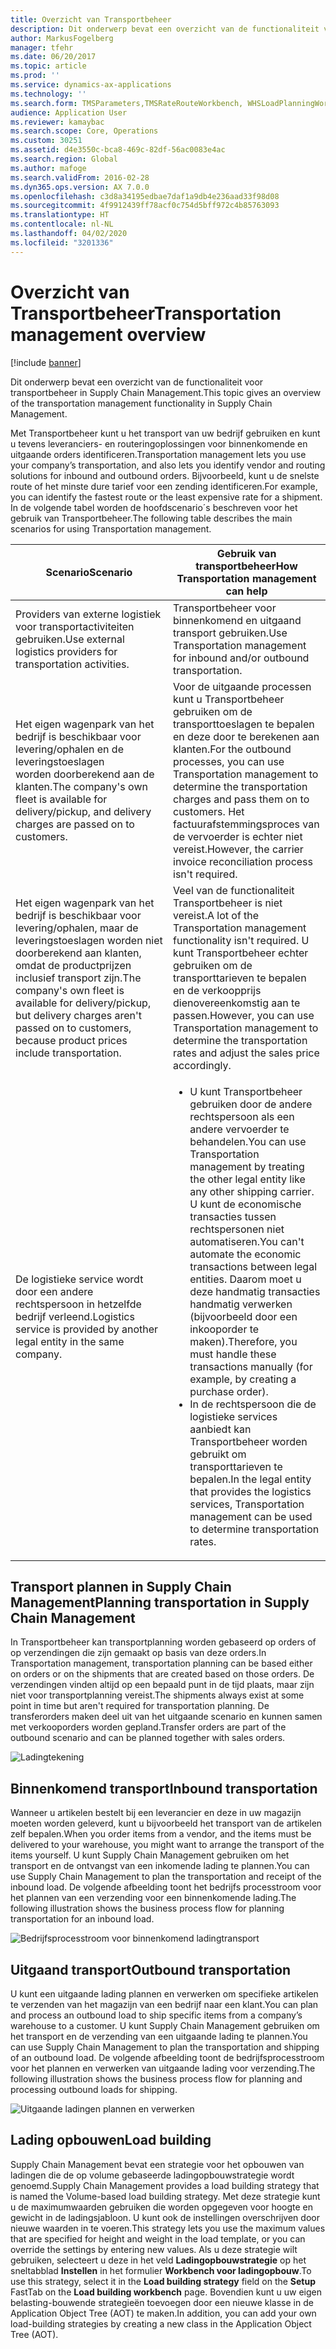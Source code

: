 ```yaml
---
title: Overzicht van Transportbeheer
description: Dit onderwerp bevat een overzicht van de functionaliteit voor transportbeheer in Supply Chain Management.
author: MarkusFogelberg
manager: tfehr
ms.date: 06/20/2017
ms.topic: article
ms.prod: ''
ms.service: dynamics-ax-applications
ms.technology: ''
ms.search.form: TMSParameters,TMSRateRouteWorkbench, WHSLoadPlanningWorkbench
audience: Application User
ms.reviewer: kamaybac
ms.search.scope: Core, Operations
ms.custom: 30251
ms.assetid: d4e3550c-bca8-469c-82df-56ac0083e4ac
ms.search.region: Global
ms.author: mafoge
ms.search.validFrom: 2016-02-28
ms.dyn365.ops.version: AX 7.0.0
ms.openlocfilehash: c3d8a34195edbae7daf1a9db4e236aad33f98d08
ms.sourcegitcommit: 4f9912439ff78acf0c754d5bff972c4b85763093
ms.translationtype: HT
ms.contentlocale: nl-NL
ms.lasthandoff: 04/02/2020
ms.locfileid: "3201336"
---
```

# <a name="transportation-management-overview"></a><span data-ttu-id="70d26-103">Overzicht van Transportbeheer</span><span class="sxs-lookup"><span data-stu-id="70d26-103">Transportation management overview</span></span>

[!include [banner](../includes/banner.md)]

<span data-ttu-id="70d26-104">Dit onderwerp bevat een overzicht van de functionaliteit voor transportbeheer in Supply Chain Management.</span><span class="sxs-lookup"><span data-stu-id="70d26-104">This topic gives an overview of the transportation management functionality in Supply Chain Management.</span></span>

<span data-ttu-id="70d26-105">Met Transportbeheer kunt u het transport van uw bedrijf gebruiken en kunt u tevens leveranciers- en routeringoplossingen voor binnenkomende en uitgaande orders identificeren.</span><span class="sxs-lookup"><span data-stu-id="70d26-105">Transportation management lets you use your company’s transportation, and also lets you identify vendor and routing solutions for inbound and outbound orders.</span></span> <span data-ttu-id="70d26-106">Bijvoorbeeld, kunt u de snelste route of het minste dure tarief voor een zending identificeren.</span><span class="sxs-lookup"><span data-stu-id="70d26-106">For example, you can identify the fastest route or the least expensive rate for a shipment.</span></span> <span data-ttu-id="70d26-107">In de volgende tabel worden de hoofdscenario´s beschreven voor het gebruik van Transportbeheer.</span><span class="sxs-lookup"><span data-stu-id="70d26-107">The following table describes the main scenarios for using Transportation management.</span></span>

<table>
<colgroup>
<col width="50%" />
<col width="50%" />
</colgroup>
<thead>
<tr class="header">
<th><span data-ttu-id="70d26-108">Scenario</span><span class="sxs-lookup"><span data-stu-id="70d26-108">Scenario</span></span></th>
<th><span data-ttu-id="70d26-109">Gebruik van transportbeheer</span><span class="sxs-lookup"><span data-stu-id="70d26-109">How Transportation management can help</span></span></th>
</tr>
</thead>
<tbody>
<tr class="odd">
<td><span data-ttu-id="70d26-110">Providers van externe logistiek voor transportactiviteiten gebruiken.</span><span class="sxs-lookup"><span data-stu-id="70d26-110">Use external logistics providers for transportation activities.</span></span></td>
<td><span data-ttu-id="70d26-111">Transportbeheer voor binnenkomend en uitgaand transport gebruiken.</span><span class="sxs-lookup"><span data-stu-id="70d26-111">Use Transportation management for inbound and/or outbound transportation.</span></span></td>
</tr>
<tr class="even">
<td><span data-ttu-id="70d26-112">Het eigen wagenpark van het bedrijf is beschikbaar voor levering/ophalen en de leveringstoeslagen worden doorberekend aan de klanten.</span><span class="sxs-lookup"><span data-stu-id="70d26-112">The company&#39;s own fleet is available for delivery/pickup, and delivery charges are passed on to customers.</span></span></td>
<td><span data-ttu-id="70d26-113">Voor de uitgaande processen kunt u Transportbeheer gebruiken om de transporttoeslagen te bepalen en deze door te berekenen aan klanten.</span><span class="sxs-lookup"><span data-stu-id="70d26-113">For the outbound processes, you can use Transportation management to determine the transportation charges and pass them on to customers.</span></span> <span data-ttu-id="70d26-114">Het factuurafstemmingsproces van de vervoerder is echter niet vereist.</span><span class="sxs-lookup"><span data-stu-id="70d26-114">However, the carrier invoice reconciliation process isn&#39;t required.</span></span></td>
</tr>
<tr class="odd">
<td><span data-ttu-id="70d26-115">Het eigen wagenpark van het bedrijf is beschikbaar voor levering/ophalen, maar de leveringstoeslagen worden niet doorberekend aan klanten, omdat de productprijzen inclusief transport zijn.</span><span class="sxs-lookup"><span data-stu-id="70d26-115">The company&#39;s own fleet is available for delivery/pickup, but delivery charges aren&#39;t passed on to customers, because product prices include transportation.</span></span></td>
<td><span data-ttu-id="70d26-116">Veel van de functionaliteit Transportbeheer is niet vereist.</span><span class="sxs-lookup"><span data-stu-id="70d26-116">A lot of the Transportation management functionality isn&#39;t required.</span></span> <span data-ttu-id="70d26-117">U kunt Transportbeheer echter gebruiken om de transporttarieven te bepalen en de verkoopprijs dienovereenkomstig aan te passen.</span><span class="sxs-lookup"><span data-stu-id="70d26-117">However, you can use Transportation management to determine the transportation rates and adjust the sales price accordingly.</span></span></td>
</tr>
<tr class="even">
<td><span data-ttu-id="70d26-118">De logistieke service wordt door een andere rechtspersoon in hetzelfde bedrijf verleend.</span><span class="sxs-lookup"><span data-stu-id="70d26-118">Logistics service is provided by another legal entity in the same company.</span></span></td>
<td><ul>
<li><span data-ttu-id="70d26-119">U kunt Transportbeheer gebruiken door de andere rechtspersoon als een andere vervoerder te behandelen.</span><span class="sxs-lookup"><span data-stu-id="70d26-119">You can use Transportation management by treating the other legal entity like any other shipping carrier.</span></span> <span data-ttu-id="70d26-120">U kunt de economische transacties tussen rechtspersonen niet automatiseren.</span><span class="sxs-lookup"><span data-stu-id="70d26-120">You can&#39;t automate the economic transactions between legal entities.</span></span> <span data-ttu-id="70d26-121">Daarom moet u deze handmatig transacties handmatig verwerken (bijvoorbeeld door een inkooporder te maken).</span><span class="sxs-lookup"><span data-stu-id="70d26-121">Therefore, you must handle these transactions manually (for example, by creating a purchase order).</span></span></li>
<li><span data-ttu-id="70d26-122">In de rechtspersoon die de logistieke services aanbiedt kan Transportbeheer worden gebruikt om transporttarieven te bepalen.</span><span class="sxs-lookup"><span data-stu-id="70d26-122">In the legal entity that provides the logistics services, Transportation management can be used to determine transportation rates.</span></span></li>
</ul></td>
</tr>
</tbody>
</table>

## <a name="planning-transportation-in-supply-chain-management"></a><span data-ttu-id="70d26-123">Transport plannen in Supply Chain Management</span><span class="sxs-lookup"><span data-stu-id="70d26-123">Planning transportation in Supply Chain Management</span></span>
<span data-ttu-id="70d26-124">In Transportbeheer kan transportplanning worden gebaseerd op orders of op verzendingen die zijn gemaakt op basis van deze orders.</span><span class="sxs-lookup"><span data-stu-id="70d26-124">In Transportation management, transportation planning can be based either on orders or on the shipments that are created based on those orders.</span></span> <span data-ttu-id="70d26-125">De verzendingen vinden altijd op een bepaald punt in de tijd plaats, maar zijn niet voor transportplanning vereist.</span><span class="sxs-lookup"><span data-stu-id="70d26-125">The shipments always exist at some point in time but aren't required for transportation planning.</span></span> <span data-ttu-id="70d26-126">De transferorders maken deel uit van het uitgaande scenario en kunnen samen met verkooporders worden gepland.</span><span class="sxs-lookup"><span data-stu-id="70d26-126">Transfer orders are part of the outbound scenario and can be planned together with sales orders.</span></span> 

![Ladingtekening](./media/Load-drawing1-1024x477.jpg)

## <a name="inbound-transportation"></a><span data-ttu-id="70d26-128">Binnenkomend transport</span><span class="sxs-lookup"><span data-stu-id="70d26-128">Inbound transportation</span></span>
<span data-ttu-id="70d26-129">Wanneer u artikelen bestelt bij een leverancier en deze in uw magazijn moeten worden geleverd, kunt u bijvoorbeeld het transport van de artikelen zelf bepalen.</span><span class="sxs-lookup"><span data-stu-id="70d26-129">When you order items from a vendor, and the items must be delivered to your warehouse, you might want to arrange the transport of the items yourself.</span></span> <span data-ttu-id="70d26-130">U kunt Supply Chain Management gebruiken om het transport en de ontvangst van een inkomende lading te plannen.</span><span class="sxs-lookup"><span data-stu-id="70d26-130">You can use Supply Chain Management to plan the transportation and receipt of the inbound load.</span></span> <span data-ttu-id="70d26-131">De volgende afbeelding toont het bedrijfs processtroom voor het plannen van een verzending voor een binnenkomende lading.</span><span class="sxs-lookup"><span data-stu-id="70d26-131">The following illustration shows the business process flow for planning transportation for an inbound load.</span></span> 

![Bedrijfsprocesstroom voor binnenkomend ladingtransport](./media/Businessprocessflowforinboundloadtransportation.jpg)

## <a name="outbound-transportation"></a><span data-ttu-id="70d26-133">Uitgaand transport</span><span class="sxs-lookup"><span data-stu-id="70d26-133">Outbound transportation</span></span>
<span data-ttu-id="70d26-134">U kunt een uitgaande lading plannen en verwerken om specifieke artikelen te verzenden van het magazijn van een bedrijf naar een klant.</span><span class="sxs-lookup"><span data-stu-id="70d26-134">You can plan and process an outbound load to ship specific items from a company’s warehouse to a customer.</span></span> <span data-ttu-id="70d26-135">U kunt Supply Chain Management gebruiken om het transport en de verzending van een uitgaande lading te plannen.</span><span class="sxs-lookup"><span data-stu-id="70d26-135">You can use Supply Chain Management to plan the transportation and shipping of an outbound load.</span></span> <span data-ttu-id="70d26-136">De volgende afbeelding toont de bedrijfsprocesstroom voor het plannen en verwerken van uitgaande lading voor verzending.</span><span class="sxs-lookup"><span data-stu-id="70d26-136">The following illustration shows the business process flow for planning and processing outbound loads for shipping.</span></span> 

![Uitgaande ladingen plannen en verwerken](./media/Planningandprocessingoutboundloads.jpg)

## <a name="load-building"></a><span data-ttu-id="70d26-138">Lading opbouwen</span><span class="sxs-lookup"><span data-stu-id="70d26-138">Load building</span></span>
<span data-ttu-id="70d26-139">Supply Chain Management bevat een strategie voor het opbouwen van ladingen die de op volume gebaseerde ladingopbouwstrategie wordt genoemd.</span><span class="sxs-lookup"><span data-stu-id="70d26-139">Supply Chain Management provides a load building strategy that is named the Volume-based load building strategy.</span></span> <span data-ttu-id="70d26-140">Met deze strategie kunt u de maximumwaarden gebruiken die worden opgegeven voor hoogte en gewicht in de ladingsjabloon. U kunt ook de instellingen overschrijven door nieuwe waarden in te voeren.</span><span class="sxs-lookup"><span data-stu-id="70d26-140">This strategy lets you use the maximum values that are specified for height and weight in the load template, or you can override the settings by entering new values.</span></span> <span data-ttu-id="70d26-141">Als u deze strategie wilt gebruiken, selecteert u deze in het veld **Ladingopbouwstrategie** op het sneltabblad **Instellen** in het formulier **Workbench voor ladingopbouw**.</span><span class="sxs-lookup"><span data-stu-id="70d26-141">To use this strategy, select it in the **Load building strategy** field on the **Setup** FastTab on the **Load building workbench** page.</span></span> <span data-ttu-id="70d26-142">Bovendien kunt u uw eigen belasting-bouwende strategieën toevoegen door een nieuwe klasse in de Application Object Tree (AOT) te maken.</span><span class="sxs-lookup"><span data-stu-id="70d26-142">In addition, you can add your own load-building strategies by creating a new class in the Application Object Tree (AOT).</span></span>



